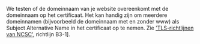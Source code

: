 We testen of de domeinnaam van je website overeenkomt met de domeinnaam op het certificaat. Het kan handig zijn om meerdere domeinnamen (bijvoorbeeld de domeinnaam met en zonder www) als Subject Alternative Name in het certificaat op te nemen. Zie ['TLS-richtlijnen van NCSC'](https://www.ncsc.nl/actueel/whitepapers/ict-beveiligingsrichtlijnen-voor-transport-layer-security-tls.html), richtlijn B3-1].
